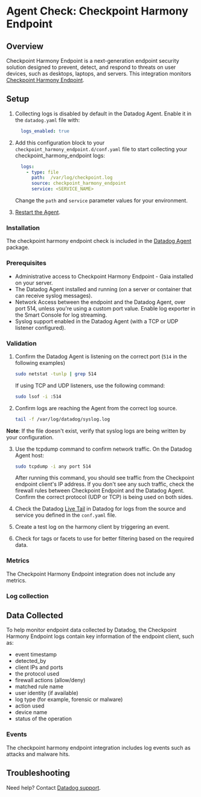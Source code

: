 # Agent Check: Checkpoint Harmony Endpoint

## Overview

Checkpoint Harmony Endpoint is a next-generation endpoint security solution designed to prevent, detect, and respond to threats on user devices, such as desktops, laptops, and servers. This integration monitors [Checkpoint Harmony Endpoint][1].

## Setup
1. Collecting logs is disabled by default in the Datadog Agent. Enable it in the `datadog.yaml` file with:

    ```yaml
      logs_enabled: true
    ```
2. Add this configuration block to your `checkpoint_harmony_endpoint.d/conf.yaml` file to start collecting your checkpoint_harmony_endpoint logs:

    ```yaml
      logs:
        - type: file
          path:  /var/log/checkpoint.log
          source: checkpoint_harmony_endpoint
          service: <SERVICE_NAME>
    ```

    Change the `path` and `service` parameter values for your environment.

3. [Restart the Agent][4].

### Installation

The checkpoint harmony endpoint check is included in the [Datadog Agent][2] package.

### Prerequisites

- Administrative access to Checkpoint Harmony Endpoint - Gaia installed on your server.
- The Datadog Agent installed and running (on a server or container that can receive syslog messages).
- Network Access between the endpoint and the Datadog Agent, over port 514, unless you're using a custom port value. Enable log exporter in the Smart Console for log streaming.
- Syslog support enabled in the Datadog Agent (with a TCP or UDP  listener configured).

### Validation

1. Confirm the Datadog Agent is listening on the correct port (`514` in the following examples)
   ```sh
   sudo netstat -tunlp | grep 514
   ```
   
   If using TCP and UDP listeners, use the following command:
   ```sh
   sudo lsof -i :514
   ```
2. Confirm logs are reaching the Agent from the correct log source.
   ```sh
   tail -f /var/log/datadog/syslog.log
   ```
**Note**: If the file doesn't exist, verify that syslog logs are being written by your configuration.

3. Use the tcpdump command to confirm network traffic. On the Datadog Agent host:
   ```sh
   sudo tcpdump -i any port 514
   ```
   After running this command, you should see traffic from the Checkpoint endpoint client's IP address. If you don't see any such traffic, check the firewall rules between Checkpoint Endpoint and the Datadog Agent. Confirm the correct protocol (UDP or TCP) is being used on both sides.

4. Check the Datadog [Live Tail][7] in Datadog for logs from the source and service you defined in the `conf.yaml` file.
5. Create a test log on the harmony client by triggering an event.
6. Check for tags or facets to use for better filtering based on the required data.

### Metrics

The Checkpoint Harmony Endpoint integration does not include any metrics.

### Log collection
## Data Collected
To help monitor endpoint data collected by Datadog, the Checkpoint Harmony Endpoint logs contain key information of the endpoint client, such as:
- event timestamp
- detected_by
- client IPs and ports
- the protocol used
- firewall actions (allow/deny)
- matched rule name
- user identity (if available)
- log type (for example, forensic or malware)
- action used
- device name
- status of the operation

### Events

The checkpoint harmony endpoint integration includes log events such as attacks and malware hits.

## Troubleshooting

Need help? Contact [Datadog support][3].

[1]: https://www.checkpoint.com/harmony/endpoint/
[2]: https://app.datadoghq.com/account/settings/agent/latest
[3]: https://docs.datadoghq.com/help/
[4]: https://docs.datadoghq.com/agent/guide/agent-commands/#start-stop-and-restart-the-agent
[5]: https://app.datadoghq.com/integrations?search=checkpoint_harmony_endpoint
[6]: https://github.com/DataDog/integrations-core/blob/master/checkpoint_harmony_endpoint/assets/service_checks.json
[7]: https://app.datadoghq.com/logs/livetail
